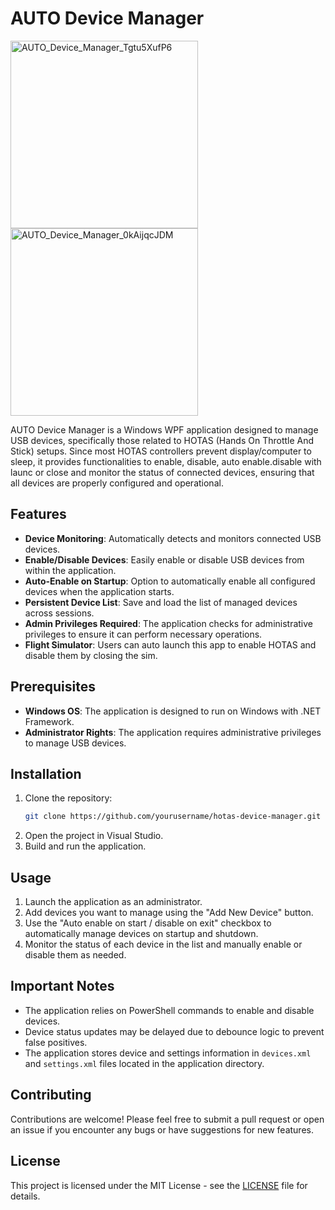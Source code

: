 # AUTO Device Manager
<img height="300" alt="AUTO_Device_Manager_Tgtu5XufP6" src="https://github.com/user-attachments/assets/b5c6d438-821d-42d8-a039-09372d32d860">
<img height="300" alt="AUTO_Device_Manager_0kAijqcJDM" src="https://github.com/user-attachments/assets/c7baf388-8ef0-4d55-84b7-17609b572a67">

AUTO Device Manager is a Windows WPF application designed to manage USB devices, specifically those related to HOTAS (Hands On Throttle And Stick) setups. Since most HOTAS controllers prevent display/computer to sleep, it provides functionalities to enable, disable, auto enable.disable with launc or close and monitor the status of connected devices, ensuring that all devices are properly configured and operational.

## Features

- **Device Monitoring**: Automatically detects and monitors connected USB devices.
- **Enable/Disable Devices**: Easily enable or disable USB devices from within the application.
- **Auto-Enable on Startup**: Option to automatically enable all configured devices when the application starts.
- **Persistent Device List**: Save and load the list of managed devices across sessions.
- **Admin Privileges Required**: The application checks for administrative privileges to ensure it can perform necessary operations.
- **Flight Simulator**: Users can auto launch this app to enable HOTAS and disable them by closing the sim.

## Prerequisites

- **Windows OS**: The application is designed to run on Windows with .NET Framework.
- **Administrator Rights**: The application requires administrative privileges to manage USB devices.

## Installation

1. Clone the repository:
   ```bash
   git clone https://github.com/yourusername/hotas-device-manager.git
   ```
2. Open the project in Visual Studio.
3. Build and run the application.

## Usage

1. Launch the application as an administrator.
2. Add devices you want to manage using the "Add New Device" button.
3. Use the "Auto enable on start / disable on exit" checkbox to automatically manage devices on startup and shutdown.
4. Monitor the status of each device in the list and manually enable or disable them as needed.

## Important Notes

- The application relies on PowerShell commands to enable and disable devices.
- Device status updates may be delayed due to debounce logic to prevent false positives.
- The application stores device and settings information in `devices.xml` and `settings.xml` files located in the application directory.

## Contributing

Contributions are welcome! Please feel free to submit a pull request or open an issue if you encounter any bugs or have suggestions for new features.

## License

This project is licensed under the MIT License - see the [LICENSE](LICENSE) file for details.
